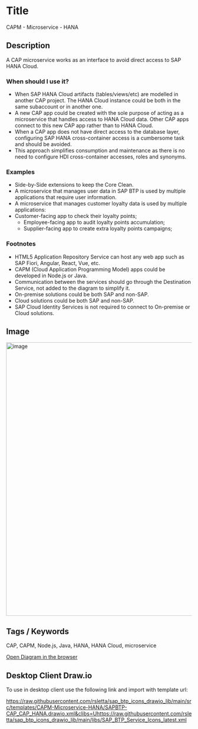 # Title

CAPM - Microservice - HANA

## Description

A CAP microservice works as an interface to avoid direct access to SAP HANA Cloud.

### When should I use it?

- When SAP HANA Cloud artifacts (tables/views/etc) are modelled in another CAP project. The HANA Cloud instance could be both in the same subaccount or in another one.
- A new CAP app could be created with the sole purpose of acting as a microservice that handles access to HANA Cloud data. Other CAP apps connect to this new CAP app rather than to HANA Cloud.
- When a CAP app does not have direct access to the database layer, configuring SAP HANA cross-container access is a cumbersome task and should be avoided.
- This approach simplifies consumption and maintenance as there is no need to configure HDI cross-container accesses, roles and synonyms.

### Examples

- Side-by-Side extensions to keep the Core Clean.
- A microservice that manages user data in SAP BTP is used by multiple applications that require user information.
- A microservice that manages customer loyalty data is used by multiple applications:
- Customer-facing app to check their loyalty points;
  - Employee-facing app to audit loyalty points accumulation;
  - Supplier-facing app to create extra loyalty  points campaigns;

### Footnotes

- HTML5 Application Repository Service can host any web app such as SAP Fiori, Angular, React, Vue, etc.
- CAPM (Cloud Application Programming Model) apps could be developed in Node.js or Java.
- Communication between the services should go through the Destination Service, not added to the diagram to simplify it.
- On-premise solutions could be both SAP and non-SAP.
- Cloud solutions could be both SAP and non-SAP.
- SAP Cloud Identity Services is not required to connect to On-premise or Cloud solutions.

## Image

<img width="743" alt="image" src="https://github.com/rsletta/sap_btp_icons_drawio_lib/assets/443888/c2068497-1ac8-4a14-a40c-870d3f3ffebd">

## Tags / Keywords

CAP, CAPM, Node.js, Java, HANA, HANA Cloud, microservice



[Open Diagram in the browser](https://app.diagrams.net/?create=https://raw.githubusercontent.com/rsletta/sap_btp_icons_drawio_lib/main/src/templates/CAPM-Microservice-HANA/SAPBTP-CAP_CAP_HANA.drawio.xml&clibs=Uhttps://raw.githubusercontent.com/rsletta/sap_btp_icons_drawio_lib/main/libs/SAP_BTP_Service_Icons_latest.xml)

## Desktop Client Draw.io

To use in desktop client use the following link and import with template url: 

https://raw.githubusercontent.com/rsletta/sap_btp_icons_drawio_lib/main/src/templates/CAPM-Microservice-HANA/SAPBTP-CAP_CAP_HANA.drawio.xml&clibs=Uhttps://raw.githubusercontent.com/rsletta/sap_btp_icons_drawio_lib/main/libs/SAP_BTP_Service_Icons_latest.xml